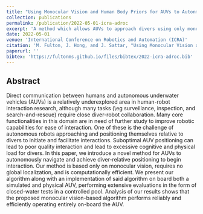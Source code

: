 ```yaml
---
title: "Using Monocular Vision and Human Body Priors for AUVs to Autonmously Approach Divers"
collection: publications
permalink: /publication/2022-05-01-icra-adroc
excerpt: 'A method which allows AUVs to approach divers using only monocular vision.'
date: 2022-05-01
venue: 'International Conference on Robotics and Automation (ICRA)'
citation: 'M. Fulton, J. Hong, and J. Sattar, "Using Monocular Vision and Human Body Priors for AUVs to Autonmously Approach Divers," Accepted at 2022 International Conference on Robotics and Automation (ICRA), 2022'
paperurl: ''
bibtex: 'https://fultonms.github.io/files/bibtex/2022-icra-adroc.bib'
---
```

## Abstract
Direct communication between humans and autonomous underwater vehicles (AUVs) is a relatively underexplored area in human-robot interaction research, although many tasks (\eg surveillance, inspection, and search-and-rescue) require close diver-robot collaboration. Many core functionalities in this domain are in need of further study to improve robotic capabilities for ease of interaction. One of these is the challenge of autonomous robots approaching and positioning themselves relative to divers to initiate and facilitate interactions. Suboptimal AUV positioning can lead to poor quality interaction and lead to excessive cognitive and physical load for divers. In this paper, we introduce a novel method for AUVs to autonomously navigate and achieve diver-relative positioning to begin interaction. Our method is based only on monocular vision, requires no global localization, and is computationally efficient.
We present our algorithm along with an implementation of said algorithm on board both a simulated and physical AUV, performing extensive evaluations in the form of closed-water tests in a controlled pool. Analysis of our results shows that the proposed monocular vision-based algorithm performs reliably and efficiently operating entirely on-board the AUV.